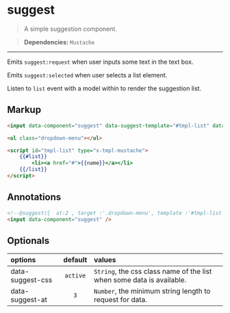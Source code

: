 # suggest

> A simple suggestion component.

> **Dependencies:** `Mustache`

---

Emits `suggest:request` when user inputs some text in the text box.

Emits `suggest:selected` when user selects a list element.

Listen to `list` event with a model within to render the suggestion list.

## Markup

```html
<input data-component="suggest" data-suggest-template="#tmpl-list" data-suggest-target=".dropdown-menu" />

<ul class="dropdown-menu"></ul>

<script id="tmpl-list" type="x-tmpl-mustache">
	{{#list}}
		<li><a href="#">{{name}}</a></li>
	{{/list}}
</script>
```

## Annotations

```html
<!--@suggest({  at:2 , target :'.dropdown-menu', template :'#tmpl-list', css:'show' })-->
<input data-component="suggest" />
```

## Optionals

| options                |     default      |        values
|:--------------         |:----------------:|:-----------------
| data-suggest-css       |    `active`      |       `String`,  the css class name of the list when some data is available.
| data-suggest-at        |    `3`           |       `Number`,  the minimum string length to request for data.
